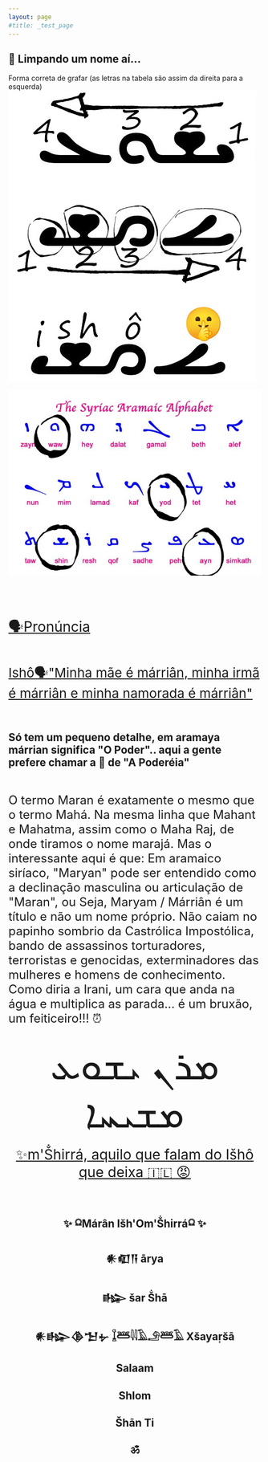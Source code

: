 ```yaml
---
layout: page
#title: _test_page
---
```


<h2>🦅 Limpando um nome aí...</h2>



Forma correta de  grafar
(as letras na tabela são assim da direita para a esquerda)
![ishô](/assets/images/isho.jpg)

![aramaya](/assets/images/aramaya.jpg)




<br />
<br />
<br />

<span style="font-size: 28px">[🗣️Pronúncia](https://www.youtube.com/watch?v=lLOE8yry9Cc)</span>


<br />

<span style="font-size: 26px">[Ishô🗣️"Minha mãe é márriân, minha irmã é márriân e minha namorada é márriân"](https://www.youtube.com/watch?v=9qh531T4FrM)</span> 

<br />
<h2>Só tem um pequeno detalhe, em aramaya márrian significa "O Poder".. aqui a gente prefere chamar a 🦅 de "A Poderéia"</h2>

<br />

<span style="font-size: 24px"> O termo Maran é exatamente o mesmo que o termo Mahá. Na mesma linha que Mahant e Mahatma, assim como o Maha Raj, de onde tiramos o nome marajá. Mas o interessante aqui é que: Em aramaico siríaco, "Maryan" pode ser entendido como a declinação masculina ou articulação de "Maran", ou Seja, Maryam / Márriân é um título e não um nome próprio. Não caiam no papinho sombrio da Castrólica Impostólica, bando de assassinos torturadores, terroristas e genocidas, exterminadores das mulheres e homens de conhecimento. Como diria a Irani, um cara que anda na água e multiplica as parada... é um bruxão, um feiticeiro!!! ⏰

<br />

<div style="text-align: center">
  <span style="font-size: 78px">ܡܪܢ ܝܫܘܥ ܡܫܝܚܐ</span>
</div>

<br/>
<div style="text-align: center">
    <span style="font-size: 28px"><a href="https://www.youtube.com/watch?v=goozdvfmcdo">✨m'Ṧhirrá, aquilo que falam do Išhô que deixa 🇮🇱 😡</a></span>
</div>

<br/>
<br/>
<h2 style="text-align: center">✨ 𓍶Márân Išh'Om'Ṧhirrá𓍶 ✨</h2>
<h2 style="text-align: center">𒀭𒊏𒀀  ārya</h2>
<h2 style="text-align: center">𒈗  šar  Ṧhā</h2>
<h2 style="text-align: center">𒀭𒈗𒆠𒈠𒉡  𓆼𓆷𓇋𓇋𓄿𓄂𓆷𓄿  Xšayaṛšā</h2>
<h2 style="text-align: center"> Salaam </h2>
<h2 style="text-align: center"> Shlom </h2>
<h2 style="text-align: center"> Šhān Ti </h2>
<h2 style="text-align: center"> ॐ </h2>
